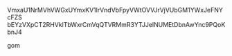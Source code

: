 VmxaU1NrMVhVWGxUYmxKV1lrVndVbFpyVWtOVVJrVjVUbGM1YWxJeFNYcFZS
bEYzVXpCT2RHVklTbWxrCmVqQTVRMmR3YTJJelNUMEtDbnAwYnc9PQoKbnJ4

gom